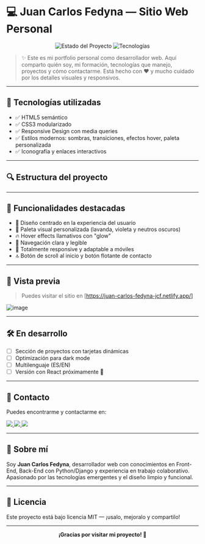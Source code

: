 # 💻 Juan Carlos Fedyna — Sitio Web Personal

<p align="center">
  <img src="https://img.shields.io/badge/Estado-En%20Desarrollo-%23f7df1e?style=for-the-badge&logo=javascript&logoColor=black" alt="Estado del Proyecto">
  <img src="https://img.shields.io/badge/Hecho%20con-HTML%20%26%20CSS-%23232F3E?style=for-the-badge&logo=html5&logoColor=white&labelColor=orange" alt="Tecnologías">
</p>

> ✨ Este es mi portfolio personal como desarrollador web. Aquí comparto quién soy, mi formación, tecnologías que manejo, proyectos y cómo contactarme. Está hecho con ❤️ y mucho cuidado por los detalles visuales y responsivos.

---

## 🎨 Tecnologías utilizadas

- ✅ HTML5 semántico
- ✅ CSS3 modularizado
- ✅ Responsive Design con media queries
- ✅ Estilos modernos: sombras, transiciones, efectos hover, paleta personalizada
- ✅ Iconografía y enlaces interactivos

---

## 🔍 Estructura del proyecto


---

## 🧩 Funcionalidades destacadas

- 🎯 Diseño centrado en la experiencia del usuario
- 🎨 Paleta visual personalizada (lavanda, violeta y neutros oscuros)
- 🔥 Hover effects llamativos con "glow"
- 🧭 Navegación clara y legible
- 📱 Totalmente responsive y adaptable a móviles
- 🔝 Botón de scroll al inicio y botón flotante de contacto

---

## 📸 Vista previa

> Puedes visitar el sitio en [https://juan-carlos-fedyna-jcf.netlify.app/]

![image](https://github.com/user-attachments/assets/2dba25fe-1d6f-4f69-be7f-90996b2a0163)

---

## 🛠️ En desarrollo

- [ ] Sección de proyectos con tarjetas dinámicas
- [ ] Optimización para dark mode
- [ ] Multilenguaje (ES/EN)
- [ ] Versión con React próximamente 🚀

---

## 🤝 Contacto

Puedes encontrarme y contactarme en:

<p align="left">
  <a href="https://www.linkedin.com/in/juancarlosfedyna/" target="_blank">
    <img src="https://img.shields.io/badge/LinkedIn-Perfil-blue?style=for-the-badge&logo=linkedin">
  </a>
  <a href="mailto:juanfedyn@gmail.com" target="_blank">
    <img src="https://img.shields.io/badge/Gmail-juanfedyn@gmail.com-D14836?style=for-the-badge&logo=gmail&logoColor=white">
  </a>
  <a href="https://github.com/FedynaCarlos" target="_blank">
    <img src="https://img.shields.io/badge/GitHub-FedynaCarlos-181717?style=for-the-badge&logo=github">
  </a>
</p>

---

## 🧠 Sobre mí

Soy **Juan Carlos Fedyna**, desarrollador web con conocimientos en Front-End, Back-End con Python/Django y experiencia en trabajo colaborativo. Apasionado por las tecnologías emergentes y el diseño limpio y funcional.

---

## 📝 Licencia

Este proyecto está bajo licencia MIT — ¡usalo, mejoralo y compartilo!

---

<p align="center">
  <b>¡Gracias por visitar mi proyecto! 🙌</b>
</p>
